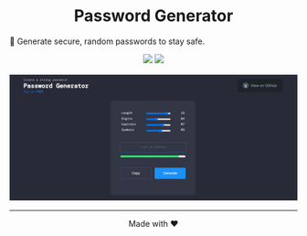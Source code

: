 
<h1 align="center">Password Generator </h1>
<p>🚀 Generate secure, random passwords to stay safe.</p>
<div align="center">
<a href="https://mhyar-nsi.github.io/clock/"><img src="https://img.shields.io/badge/PSG-DEMO-%2338ef7d?style=for-the-badge"></a>
<a href="https://github.com/Mhyar-nsi/clock"><img src="https://img.shields.io/github/languages/code-size/mhyar-nsi/Password-Generator?color=%23a770ef&logo=github&style=for-the-badge"></a>
</div><br>
<img src="https://github.com/Mhyar-nsi/Password-Generator/blob/main/image/screenshot.png">

<hr>
<p align="center">Made with ❤️</p>
